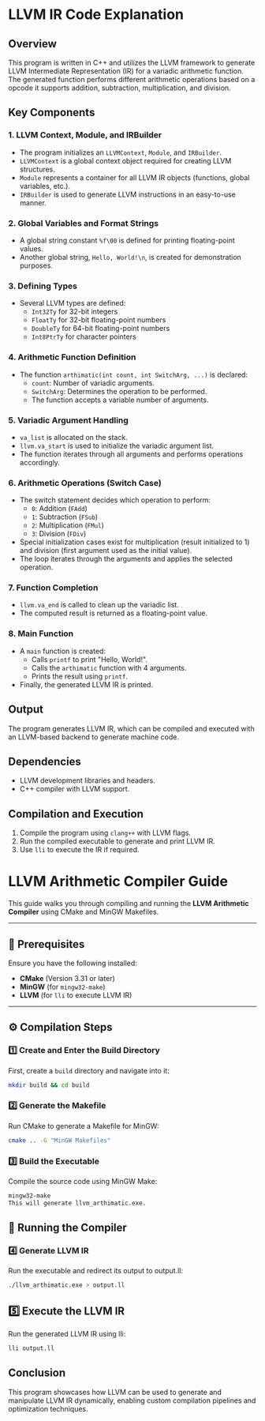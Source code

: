 # LLVM IR Code Explanation

## Overview
This program is written in C++ and utilizes the LLVM framework to generate LLVM Intermediate Representation (IR) for a variadic arithmetic function. The generated function performs different arithmetic operations based on a opcode it supports addition, subtraction, multiplication, and division.

## Key Components

### 1. **LLVM Context, Module, and IRBuilder**
- The program initializes an `LLVMContext`, `Module`, and `IRBuilder`.
- `LLVMContext` is a global context object required for creating LLVM structures.
- `Module` represents a container for all LLVM IR objects (functions, global variables, etc.).
- `IRBuilder` is used to generate LLVM instructions in an easy-to-use manner.

### 2. **Global Variables and Format Strings**
- A global string constant `%f\00` is defined for printing floating-point values.
- Another global string, `Hello, World!\n`, is created for demonstration purposes.

### 3. **Defining Types**
- Several LLVM types are defined:
  - `Int32Ty` for 32-bit integers
  - `FloatTy` for 32-bit floating-point numbers
  - `DoubleTy` for 64-bit floating-point numbers
  - `Int8PtrTy` for character pointers

### 4. **Arithmetic Function Definition**
- The function `arthimatic(int count, int SwitchArg, ...)` is declared:
  - `count`: Number of variadic arguments.
  - `SwitchArg`: Determines the operation to be performed.
  - The function accepts a variable number of arguments.

### 5. **Variadic Argument Handling**
- `va_list` is allocated on the stack.
- `llvm.va_start` is used to initialize the variadic argument list.
- The function iterates through all arguments and performs operations accordingly.

### 6. **Arithmetic Operations (Switch Case)**
- The switch statement decides which operation to perform:
  - `0`: Addition (`FAdd`)
  - `1`: Subtraction (`FSub`)
  - `2`: Multiplication (`FMul`)
  - `3`: Division (`FDiv`)
- Special initialization cases exist for multiplication (result initialized to 1) and division (first argument used as the initial value).
- The loop iterates through the arguments and applies the selected operation.

### 7. **Function Completion**
- `llvm.va_end` is called to clean up the variadic list.
- The computed result is returned as a floating-point value.

### 8. **Main Function**
- A `main` function is created:
  - Calls `printf` to print "Hello, World!".
  - Calls the `arthimatic` function with 4 arguments.
  - Prints the result using `printf`.
- Finally, the generated LLVM IR is printed.

## Output
The program generates LLVM IR, which can be compiled and executed with an LLVM-based backend to generate machine code.

## Dependencies
- LLVM development libraries and headers.
- C++ compiler with LLVM support.

## Compilation and Execution
1. Compile the program using `clang++` with LLVM flags.
2. Run the compiled executable to generate and print LLVM IR.
3. Use `lli` to execute the IR if required.

# LLVM Arithmetic Compiler Guide

This guide walks you through compiling and running the **LLVM Arithmetic Compiler** using CMake and MinGW Makefiles.

---

## 📌 Prerequisites

Ensure you have the following installed:
- **CMake** (Version 3.31 or later)
- **MinGW** (for `mingw32-make`)
- **LLVM** (for `lli` to execute LLVM IR)

---

## ⚙️ Compilation Steps

### **1️⃣ Create and Enter the Build Directory**
First, create a `build` directory and navigate into it:
```sh
mkdir build && cd build
```

### **2️⃣ Generate the Makefile**
Run CMake to generate a Makefile for MinGW:

```sh
cmake .. -G "MinGW Makefiles" 
```

### **3️⃣ Build the Executable**
Compile the source code using MinGW Make:

```sh
mingw32-make
This will generate llvm_arthimatic.exe.
```

## **🚀 Running the Compiler**
### **4️⃣ Generate LLVM IR**
Run the executable and redirect its output to output.ll:

```sh
./llvm_arthimatic.exe > output.ll
```

## **5️⃣ Execute the LLVM IR**
Run the generated LLVM IR using lli:

```sh
lli output.ll
```

## Conclusion
This program showcases how LLVM can be used to generate and manipulate LLVM IR dynamically, enabling custom compilation pipelines and optimization techniques.

